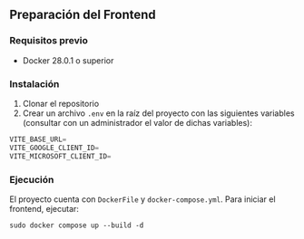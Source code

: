 ## Preparación del Frontend

### Requisitos previo

  * Docker 28.0.1 o superior

### Instalación 

1. Clonar el repositorio
2. Crear un archivo `.env` en la raíz del proyecto con las siguientes variables (consultar con un administrador el valor de dichas variables):

```ts
VITE_BASE_URL=
VITE_GOOGLE_CLIENT_ID=
VITE_MICROSOFT_CLIENT_ID=
```

### Ejecución 

El proyecto cuenta con `DockerFile` y `docker-compose.yml`. Para iniciar el frontend, ejecutar:

```docker
sudo docker compose up --build -d
```
